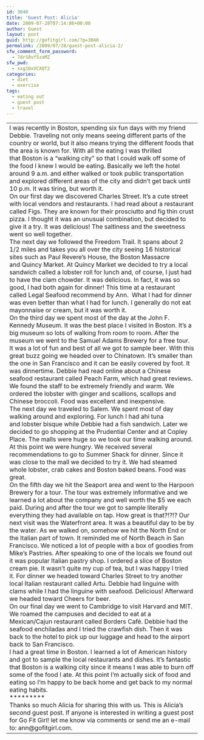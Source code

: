 ```yaml
---
id: 3040
title: 'Guest Post: Alicia'
date: 2009-07-28T07:14:08+00:00
author: Guest
layout: post
guid: http://gofitgirl.com/?p=3040
permalink: /2009/07/28/guest-post-alicia-2/
sfw_comment_form_password:
  - 7drS8vfSzaMZ
sfw_pwd:
  - xxg10xVCXQT2
categories:
  - diet
  - exercise
tags:
  - eating out
  - guest post
  - travel
---
```

<table border="0" cellspacing="0" cellpadding="0">
  <tr>
    <td valign="top">
      I was recently in Boston, spending six fun days with my friend Debbie. Traveling not only means seeing different parts of the country or world, but it also means trying the different foods that the area is known for. With all the eating I was thrilled that Boston is a “walking city” so that I could walk off some of the food I knew I would be eating. Basically we left the hotel around 9 a.m. and either walked or took public transportation and explored different areas of the city and didn’t get back until 10 p.m. It was tiring, but worth it.<br /> On our first day we discovered Charles Street. It’s a cute street with local vendors and restaurants. I had read about a restaurant called Figs. They are known for their prosciutto and fig thin crust pizza. I thought it was an unusual combination, but decided to give it a try. It was delicious! The saltiness and the sweetness went so well together.<br /> The next day we followed the Freedom Trail. It spans about 2 1/2 miles and takes you all over the city seeing 16 historical sites such as Paul Revere’s House, the Boston Massacre and Quincy Market. At Quincy Market we decided to try a local sandwich called a lobster roll for lunch and, of course, I just had to have the clam chowder. It was delicious. In fact, it was so good, I had both again for dinner! This time at a restaurant called Legal Seafood recommend by Ann.  What I had for dinner was even better than what I had for lunch. I generally do not eat mayonnaise or cream, but it was worth it.<br /> On the third day we spent most of the day at the John F. Kennedy Museum. It was the best place I visited in Boston. It’s a big museum so lots of walking from room to room. After the museum we went to the Samuel Adams Brewery for a free tour. It was a lot of fun and best of all we got to sample beer. With this great buzz going we headed over to Chinatown. It’s smaller than the one in San Francisco and it can be easily covered by foot. It was dinnertime. Debbie had read online about a Chinese seafood restaurant called Peach Farm, which had great reviews. We found the staff to be extremely friendly and warm. We ordered the lobster with ginger and scallions, scallops and Chinese broccoli. Food was excellent and inexpensive.<br /> The next day we traveled to Salem. We spent most of day walking around and exploring. For lunch I had ahi tuna and lobster bisque while Debbie had a fish sandwich. Later we decided to go shopping at the Prudential Center and at Copley Place. The malls were huge so we took our time walking around. At this point we were hungry. We received several recommendations to go to Summer Shack for dinner. Since it was close to the mall we decided to try it. We had steamed whole lobster, crab cakes and Boston baked beans. Food was great.<br /> On the fifth day we hit the Seaport area and went to the Harpoon Brewery for a tour. The tour was extremely informative and we learned a lot about the company and well worth the $5 we each paid. During and after the tour we got to sample literally everything they had available on tap. How great is that?!?!? Our next visit was the Waterfront area. It was a beautiful day to be by the water. As we walked on, somehow we hit the North End or the Italian part of town. It reminded me of North Beach in San Francisco. We noticed a lot of people with a box of goodies from Mike’s Pastries. After speaking to one of the locals we found out it was popular Italian pastry shop. I ordered a slice of Boston cream pie. It wasn’t quite my cup of tea, but I was happy I tried it. For dinner we headed toward Charles Street to try another local Italian restaurant called Artu. Debbie had linguine with clams while I had the linguine with seafood. Delicious! Afterward we headed toward Cheers for beer.<br /> On our final day we went to Cambridge to visit Harvard and MIT. We roamed the campuses and decided to eat at a Mexican/Cajun restaurant called Borders Café. Debbie had the seafood enchiladas and I tried the crawfish dish. Then it was back to the hotel to pick up our luggage and head to the airport back to San Francisco.<br /> I had a great time in Boston. I learned a lot of American history and got to sample the local restaurants and dishes. It’s fantastic that Boston is a walking city since it means I was able to burn off some of the food I ate. At this point I’m actually sick of food and eating so I’m happy to be back home and get back to my normal eating habits.<br /> *********<br /> Thanks so much Alicia for sharing this with us. This is Alicia&#8217;s second guest post. If anyone is interested in writing a guest post for Go Fit Girl! let me know via comments or send me an e-mail to: ann@gofitgirl.com.
    </td>
  </tr>
</table>